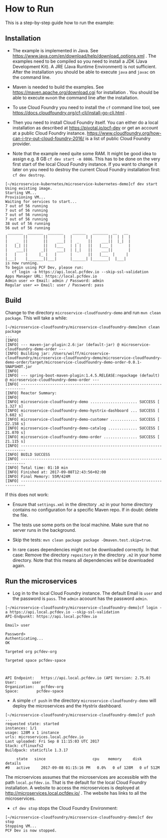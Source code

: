 # How to Run

This is a step-by-step guide how to run the example:

## Installation

* The example is implemented in Java. See
   https://www.java.com/en/download/help/download_options.xml . The
   examples need to be compiled so you need to install a JDK (Java
   Development Kit). A JRE (Java Runtime Environment) is not
   sufficient. After the installation you should be able to execute
   `java` and `javac` on the command line.

* Maven is needed to build the examples. See
  https://maven.apache.org/download.cgi for installation . You should be
  able to execute `mvn`on the command line after the installation.

* To use Cloud Foundry you need to install the `cf` command line tool, see https://docs.cloudfoundry.org/cf-cli/install-go-cli.html .

* Then you need to install Cloud Foundry itself. You can either do a
local installation as described at https://pivotal.io/pcf-dev or
get an account at a public Cloud Foundry
instance. https://www.cloudfoundry.org/how-can-i-try-out-cloud-foundry-2016/
is a list of public Cloud Foundry provider.

* Note that the example need quite some RAM. It might be good idea to
assign e.g. 8 GB `cf dev start -m 8086`. This has to be done on the
very first start of the local Cloud Foundry instance. If you want to
change it later on you need to destroy the current Cloud Foundry
installation first: `cf dev destroy`.

```
[~/microservice-kubernetes/microservice-kubernetes-demo]cf dev start
Using existing image.
Starting VM...
Provisioning VM...
Waiting for services to start...
7 out of 56 running
7 out of 56 running
7 out of 56 running
7 out of 56 running
38 out of 56 running
56 out of 56 running
 _______  _______  _______    ______   _______  __   __
|       ||       ||       |  |      | |       ||  | |  |
|    _  ||       ||    ___|  |  _    ||    ___||  |_|  |
|   |_| ||       ||   |___   | | |   ||   |___ |       |
|    ___||      _||    ___|  | |_|   ||    ___||       |
|   |    |     |_ |   |      |       ||   |___  |     |
|___|    |_______||___|      |______| |_______|  |___|
is now running.
To begin using PCF Dev, please run:
   cf login -a https://api.local.pcfdev.io --skip-ssl-validation
Apps Manager URL: https://local.pcfdev.io
Admin user => Email: admin / Password: admin
Regular user => Email: user / Password: pass
```


## Build

Change to the directory `microservice-cloudfoundry-demo` and run `mvn clean
package`. This will take a while:

```
[~/microservice-cloudfoundry/microservice-cloudfoundry-demo]mvn clean package
...
[INFO] 
[INFO] --- maven-jar-plugin:2.6:jar (default-jar) @ microservice-cloudfoundry-demo-order ---
[INFO] Building jar: /Users/wolff/microservice-cloudfoundry/microservice-cloudfoundry-demo/microservice-cloudfoundry-demo-order/target/microservice-cloudfoundry-demo-order-0.0.1-SNAPSHOT.jar
[INFO] 
[INFO] --- spring-boot-maven-plugin:1.4.5.RELEASE:repackage (default) @ microservice-cloudfoundry-demo-order ---
[INFO] ------------------------------------------------------------------------
[INFO] Reactor Summary:
[INFO] 
[INFO] microservice-cloudfoundry-demo ..................... SUCCESS [  1.327 s]
[INFO] microservice-cloudfoundry-demo-hystrix-dashboard ... SUCCESS [  3.602 s]
[INFO] microservice-cloudfoundry-demo-customer ............ SUCCESS [ 22.158 s]
[INFO] microservice-cloudfoundry-demo-catalog ............. SUCCESS [ 21.070 s]
[INFO] microservice-cloudfoundry-demo-order ............... SUCCESS [ 21.115 s]
[INFO] ------------------------------------------------------------------------
[INFO] BUILD SUCCESS
[INFO] ------------------------------------------------------------------------
[INFO] Total time: 01:10 min
[INFO] Finished at: 2017-09-08T12:43:56+02:00
[INFO] Final Memory: 55M/424M
[INFO] ------------------------------------------------------------------------
```

If this does not work:

* Ensure that `settings.xml` in the directory `.m2` in your home
directory contains no configuration for a specific Maven repo. If in
doubt: delete the file.

* The tests use some ports on the local machine. Make sure that no
server runs in the background.

* Skip the tests: `mvn clean package package -Dmaven.test.skip=true`.

* In rare cases dependencies might not be downloaded correctly. In
  that case: Remove the directory `repository` in the directory `.m2`
  in your home directory. Note that this means all dependencies will
  be downloaded again.

## Run the microservices

* Log in to the local Cloud Foundry instance. The default Email is `user` and the password is `pass`. The `admin` acoount has the password `admin`.

```
[~/microservice-cloudfoundry/microservice-cloudfoundry-demo]cf login -a https://api.local.pcfdev.io --skip-ssl-validation
API-Endpunkt: https://api.local.pcfdev.io

Email> user

Password> 
Authenticating...
OK

Targeted org pcfdev-org

Targeted space pcfdev-space


                
API Endpoint:   https://api.local.pcfdev.io (API Version: 2.75.0)
User:       user
Organization:   pcfdev-org
Space:        pcfdev-space
```


* A simple `cf push` in the directory
`microservice-cloudfoundry-demo` will deploy the microservices and the
Hystrix dashboard.

```
[~/microservice-cloudfoundry/microservice-cloudfoundry-demo]cf push
...
requested state: started
instances: 1/1
usage: 128M x 1 instance
urls: microservices.local.pcfdev.io
Last uploaded: Fri Sep 8 11:15:03 UTC 2017
Stack: cflinuxfs2
Buildpack: staticfile 1.3.17

     state   since                     cpu    memory     disk       details
#0   active     2017-09-08 01:15:16 PM   0.0%   0 of 128M   0 of 512M

```

The microervices assumes that the microservices are accessible with the
path `local.pcfdev.io`. That is the default for the local Cloud
Foundry installation. A website to access the microservices is
deployed at http://microservices.local.pcfdev.io/ . The website has
links to all the microservices.

*  `cf dev stop` stops the Cloud Foundry Environment:
                                                                                                                                                                      
```                                                                                                                                                                    
[~/microservice-cloudfoundry/microservice-cloudfoundry-demo]cf dev stop
Stopping VM...
PCF Dev is now stopped.
```